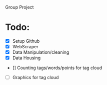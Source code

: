 Group Project

<h1>Todo:</h1>

- [x] Setup Github
- [x] WebScraper
- [x] Data Manipulation/cleaning
- [x] Data Housing
- [] Counting tags/words/points for tag cloud
- [ ] Graphics for tag cloud


